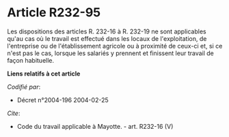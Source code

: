 # Article R232-95

Les dispositions des articles R. 232-16 à R. 232-19 ne sont applicables qu'au cas où le travail est effectué dans les locaux
de l'exploitation, de l'entreprise ou de l'établissement agricole ou à proximité de ceux-ci et, si ce n'est pas le cas,
lorsque les salariés y prennent et finissent leur travail de façon habituelle.

**Liens relatifs à cet article**

_Codifié par_:

  - Décret n°2004-196 2004-02-25

_Cite_:

  - Code du travail applicable à Mayotte. - art. R232-16 (V)

